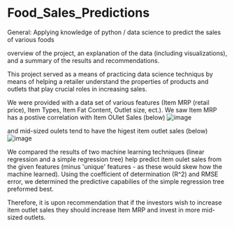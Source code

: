 # Food_Sales_Predictions
General: Applying knowledge of python / data science to predict the sales of various foods 

overview of the project, an explanation of the data (including visualizations), and a summary of the results and recommendations.

This project served as a means of practicing data science techniqus by means of helping a retailer understand the properties of products and outlets that play crucial roles in increasing sales. 

We were provided with a data set of various features (Item MRP (retail price), Item Types, Item Fat Content, Outlet size, ect.). 
We saw Item MRP has a postive correlation with Item OUlet Sales (below) 
![image](https://user-images.githubusercontent.com/99859350/161253668-12275026-6111-40cd-95bc-b96f619d426a.png)

and mid-sized oulets tend to have the higest item outlet sales (below)
![image](https://user-images.githubusercontent.com/99859350/161253839-2441be04-e465-4028-95f5-06eb34238118.png)

We compared the results of two machine learning techniques (linear regression and a simple regression tree) help predict item oulet sales from the given features (minus 'unique' features - as these would skew how the machine learned). Using the coefficient of determination (R^2) and RMSE error, we determined the predictive capabilies of the simple regression tree preformed best. 

Therefore, it is upon recommendation that if the investors wish to increase item outlet sales they should increase Item MRP and invest in more mid-sized outlets. 

